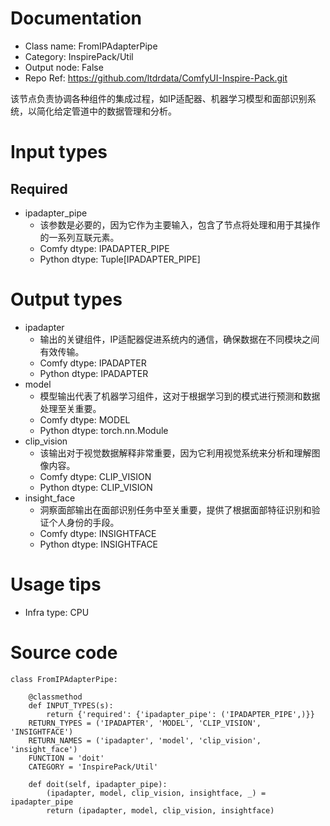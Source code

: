 # Documentation
- Class name: FromIPAdapterPipe
- Category: InspirePack/Util
- Output node: False
- Repo Ref: https://github.com/ltdrdata/ComfyUI-Inspire-Pack.git

该节点负责协调各种组件的集成过程，如IP适配器、机器学习模型和面部识别系统，以简化给定管道中的数据管理和分析。

# Input types
## Required
- ipadapter_pipe
    - 该参数是必要的，因为它作为主要输入，包含了节点将处理和用于其操作的一系列互联元素。
    - Comfy dtype: IPADAPTER_PIPE
    - Python dtype: Tuple[IPADAPTER_PIPE]

# Output types
- ipadapter
    - 输出的关键组件，IP适配器促进系统内的通信，确保数据在不同模块之间有效传输。
    - Comfy dtype: IPADAPTER
    - Python dtype: IPADAPTER
- model
    - 模型输出代表了机器学习组件，这对于根据学习到的模式进行预测和数据处理至关重要。
    - Comfy dtype: MODEL
    - Python dtype: torch.nn.Module
- clip_vision
    - 该输出对于视觉数据解释非常重要，因为它利用视觉系统来分析和理解图像内容。
    - Comfy dtype: CLIP_VISION
    - Python dtype: CLIP_VISION
- insight_face
    - 洞察面部输出在面部识别任务中至关重要，提供了根据面部特征识别和验证个人身份的手段。
    - Comfy dtype: INSIGHTFACE
    - Python dtype: INSIGHTFACE

# Usage tips
- Infra type: CPU

# Source code
```
class FromIPAdapterPipe:

    @classmethod
    def INPUT_TYPES(s):
        return {'required': {'ipadapter_pipe': ('IPADAPTER_PIPE',)}}
    RETURN_TYPES = ('IPADAPTER', 'MODEL', 'CLIP_VISION', 'INSIGHTFACE')
    RETURN_NAMES = ('ipadapter', 'model', 'clip_vision', 'insight_face')
    FUNCTION = 'doit'
    CATEGORY = 'InspirePack/Util'

    def doit(self, ipadapter_pipe):
        (ipadapter, model, clip_vision, insightface, _) = ipadapter_pipe
        return (ipadapter, model, clip_vision, insightface)
```